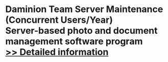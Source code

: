 # Daminion Team Server Maintenance (Concurrent Users/Year)<br />Server-based photo and document management software program<br />[>> Detailed information](https://secure.shareit.com/shareit/product.html?productid=300695234&affiliateid=200057808)